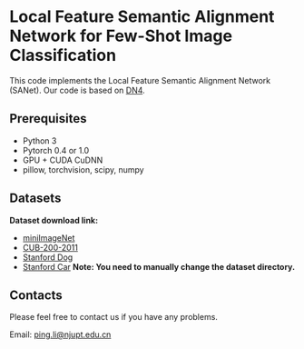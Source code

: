 # Local Feature Semantic Alignment Network for Few-Shot Image Classification
This code implements the Local Feature Semantic Alignment Network (SANet).
Our code is based on [DN4](https://github.com/WenbinLee/DN4.git).


## Prerequisites
- Python 3
- Pytorch 0.4 or 1.0
- GPU + CUDA CuDNN
- pillow, torchvision, scipy, numpy


## Datasets
**Dataset download link:**
* [miniImageNet](https://www.kaggle.com/datasets/arjunashok33/miniimagenet)
* [CUB-200-2011](https://www.vision.caltech.edu/datasets/cub_200_2011/)
* [Stanford Dog](http://vision.stanford.edu/aditya86/ImageNetDogs/)
* [Stanford Car](https://ai.stanford.edu/~jkrause/cars/car_dataset.html)
**Note: You need to manually change the dataset directory.**

## Contacts
Please feel free to contact us if you have any problems.

Email: ping.li@njupt.edu.cn
